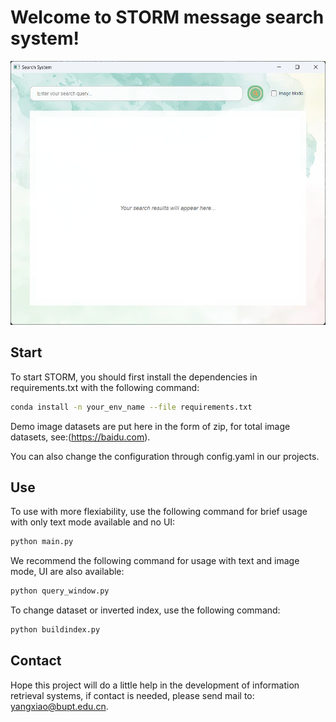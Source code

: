 # Welcome to STORM message search system!
<div align="center">
<p align="center">
  <img src="demo.png"/>
</p>
</div>

## Start
To start STORM, you should first install the dependencies in requirements.txt with the following command:

```bash
conda install -n your_env_name --file requirements.txt
```

Demo image datasets are put here in the form of zip, for total image datasets, see:(https://baidu.com).

You can also change the configuration through config.yaml in our projects.

## Use
To use with more flexiability, use the following command for brief usage with only text mode available and no UI:

```bash
python main.py
```

We recommend the following command for usage with text and image mode, UI are also available:

```bash
python query_window.py
```

To change dataset or inverted index, use the following command:

```bash
python buildindex.py
```

## Contact
Hope this project will do a little help in the development of information retrieval systems, if contact is needed, please send mail to: yangxiao@bupt.edu.cn. 
